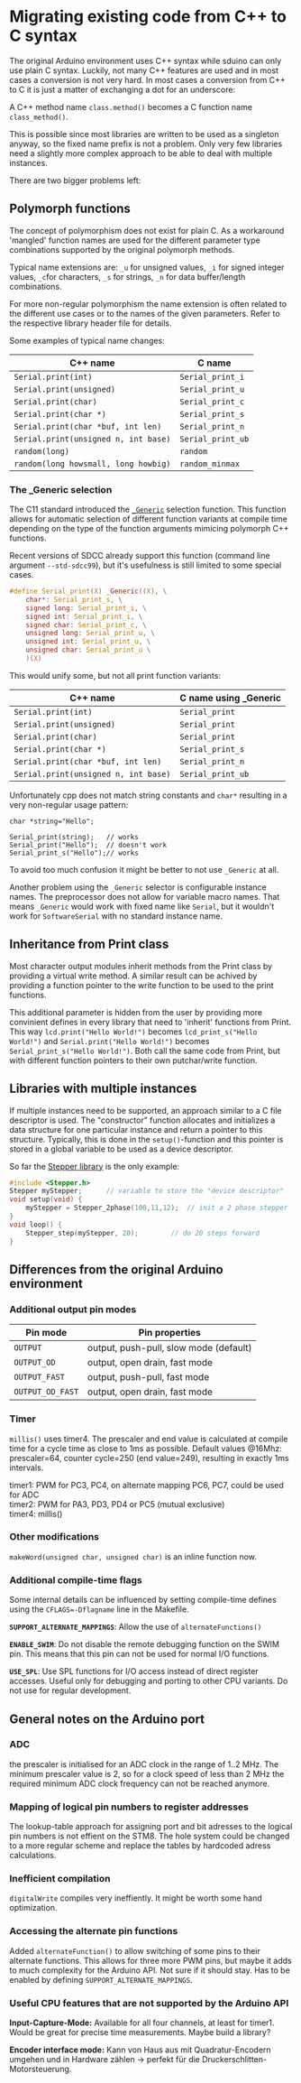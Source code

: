 # Migrating existing code from C++ to C syntax

The original Arduino environment uses C++ syntax while sduino can only use
plain C syntax. Luckily, not many C++ features are used and in most cases a
conversion is not very hard. In most cases a conversion from C++ to C it is
just a matter of exchanging a dot for an underscore:

A C++ method name `class.method()` becomes a C function name `class_method()`.

This is possible since most libraries are written to be used as a singleton
anyway, so the fixed name prefix is not a problem. Only very few libraries
need a slightly more complex approach to be able to deal with multiple
instances.

There are two bigger problems left:



## Polymorph functions

The concept of polymorphism does not exist for plain C. As a workaround
'mangled' function names are used for the different parameter type
combinations supported by the original polymorph methods.

Typical name extensions are: `_u` for unsigned values, `_i` for signed
integer values, `_c`for characters, `_s` for strings, `_n` for data
buffer/length combinations.

For more non-regular polymorphism the name extension is often related to the
different use cases or to the names of the given parameters. Refer to the
respective library header file for details.

Some examples of typical name changes:

|C++ name				| C name		|
|--------				| -------		|
|`Serial.print(int)`			| `Serial_print_i`	|
|`Serial.print(unsigned)`		| `Serial_print_u`	|
|`Serial.print(char)`			| `Serial_print_c`	|
|`Serial.print(char *)`			| `Serial_print_s`	|
|`Serial.print(char *buf, int len)`	| `Serial_print_n`	|
|`Serial.print(unsigned n, int base)`	| `Serial_print_ub`	|
|`random(long)`				| `random`		|
|`random(long howsmall, long howbig)`	| `random_minmax`	|



### The _Generic selection

The C11 standard introduced the
[`_Generic`](http://en.cppreference.com/w/c/language/generic)
selection function. This function allows for automatic selection of
different function variants at compile time depending on the type of the
function arguments mimicing polymorph C++ functions.

Recent versions of SDCC already support this function (command line argument
`--std-sdcc99`), but it's usefulness is still limited to some special cases.

```c
#define Serial_print(X) _Generic((X), \
    char*: Serial_print_s, \
    signed long: Serial_print_i, \
    signed int: Serial_print_i, \
    signed char: Serial_print_c, \
    unsigned long: Serial_print_u, \
    unsigned int: Serial_print_u, \
    unsigned char: Serial_print_u \
    )(X)
```

This would unify some, but not all print function variants:

|C++ name				| C name using _Generic	|
|--------				| ------------------	|
|`Serial.print(int)`			| `Serial_print`	|
|`Serial.print(unsigned)`		| `Serial_print`	|
|`Serial.print(char)`			| `Serial_print`	|
|`Serial.print(char *)`			| `Serial_print_s`	|
|`Serial.print(char *buf, int len)`	| `Serial_print_n`	|
|`Serial.print(unsigned n, int base)`	| `Serial_print_ub`	|

Unfortunately cpp does not match string constants and `char*` resulting in a
very non-regular usage pattern:

	char *string="Hello";

	Serial_print(string);	// works
	Serial_print("Hello");	// doesn't work
	Serial_print_s("Hello");// works

To avoid too much confusion it might be better to not use `_Generic` at all.

Another problem using the `_Generic` selector is configurable instance
names. The preprocessor does not allow for variable macro names. That means
`_Generic` would work with fixed name like `Serial`, but it wouldn't work
for `SoftwareSerial` with no standard instance name.




## Inheritance from Print class

Most character output modules inherit methods from the Print class by
providing a virtual write method. A similar result can be achived by
providing a function pointer to the write function to be used to the print
functions.

This additional parameter is hidden from the user by providing more
convinient defines in every library that need to 'inherit' functions from
Print. This way `lcd.print("Hello World!")` becomes `lcd_print_s("Hello
World!")` and `Serial.print("Hello World!")` becomes `Serial_print_s("Hello
World!")`. Both call the same code from Print, but with different function
pointers to their own putchar/write function.



## Libraries with multiple instances

If multiple instances need to be supported, an approach similar to a C file
descriptor is used. The "constructor" function allocates and initializes a
data structure for one particular instance and return a pointer to this
structure. Typically, this is done in the `setup()`-function and this pointer 
is stored in a global variable to be used as a device descriptor.


So far the [Stepper library](api/Stepper.html) is the only example:

```c
#include <Stepper.h>
Stepper myStepper;		// variable to store the "device descriptor"
void setup(void) {
	myStepper = Stepper_2phase(100,11,12);	// init a 2 phase stepper
}
void loop() {
	Stepper_step(myStepper, 20);		// do 20 steps forward
}
```


## Differences from the original Arduino environment

### Additional output pin modes

Pin mode		|Pin properties
---------------------	|------------------------------------
`OUTPUT`		|output, push-pull, slow mode (default)
`OUTPUT_OD`		|output, open drain, fast mode
`OUTPUT_FAST`		|output, push-pull, fast mode
`OUTPUT_OD_FAST`	|output, open drain, fast mode


### Timer

`millis()` uses timer4. The prescaler and end value is calculated at compile
time for a cycle time as close to 1ms as possible. Default values @16Mhz:
prescaler=64, counter cycle=250 (end value=249), resulting in exactly 1ms
intervals.

timer1: PWM for PC3, PC4, on alternate mapping PC6, PC7, could be used for ADC  
timer2: PWM for PA3, PD3, PD4 or PC5 (mutual exclusive)  
timer4: millis()  



### Other modifications

`makeWord(unsigned char, unsigned char)` is an inline function now.


### Additional compile-time flags

Some internal details can be influenced by setting compile-time defines
using the `CFLAGS=-Dflagname` line in the Makefile.

**`SUPPORT_ALTERNATE_MAPPINGS`**:
Allow the use of `alternateFunctions()`

**`ENABLE_SWIM`**:
Do not disable the remote debugging function on the SWIM pin. This means
that this pin can not be used for normal I/O functions.

**`USE_SPL`**:
Use SPL functions for I/O access instead of direct register accesses. Useful
only for debugging and porting to other CPU variants. Do not use for regular
development.




## General notes on the Arduino port


### ADC
the prescaler is initialised for an ADC clock in the range of 1..2 MHz. The
minimum prescaler value is 2, so for a clock speed of less than 2 MHz the
required minimum ADC clock frequency can not be reached anymore.


### Mapping of logical pin numbers to register addresses
The lookup-table approach for assigning port and bit adresses to the logical
pin numbers is not effient on the STM8. The hole system could be changed to
a more regular scheme and replace the tables by hardcoded adress
calculations.


### Inefficient compilation
`digitalWrite` compiles very ineffiently. It might be worth some hand
optimization.


### Accessing the alternate pin functions
Added `alternateFunction()` to allow switching of some pins to their alternate
functions. This allows for three more PWM pins, but maybe it adds to much
complexity for the Arduino API. Not sure if it should stay. Has to be
enabled by defining `SUPPORT_ALTERNATE_MAPPINGS`.


### Useful CPU features that are not supported by the Arduino API

**Input-Capture-Mode:** Available for all four channels, at least for timer1. Would be great for precise time measurements. Maybe build a library?

**Encoder interface mode:** Kann von Haus aus mit Quadratur-Encodern umgehen
und in Hardware zählen -> perfekt für die Druckerschlitten-Motorsteuerung.

